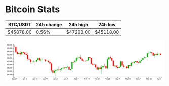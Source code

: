 # Bitcoin Stats

BTC/USDT|24h change|24h high|24h low|
|---|---|---|---|
|$45878.00|0.56%|$47200.00|$45118.00|

<img src="./chart.svg">
